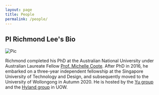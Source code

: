 ```yaml
---
layout: page
title: People
permalink: /people/
---
```


PI Richmond Lee's Bio
---
![Pic](https://scholars.uow.edu.au/richmond-lee/photo)

Richmond completed his PhD at the Australian National University under Australian Laureate Fellow [Prof. Michelle Coote](https://rsc.anu.edu.au/~mcoote/). After PhD in 2016, he embarked on a three-year independent fellowship at the Singapore University of Technology and Design, and subsequently moved to the University of Wollongong in Autumn 2020. He is hosted by the [Yu group](https://haiboyugroup.github.io/) and the [Hyland group](https://scholars.uow.edu.au/display/chris_hyland) in UOW.

